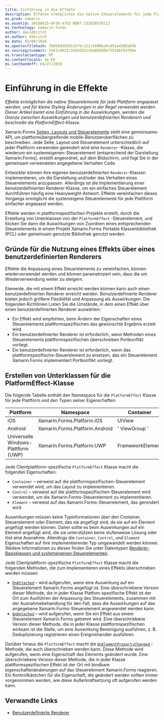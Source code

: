 ```yaml
---
title: Einführung in die Effekte
description: Effekte ermöglichen die native Steuerelemente für jede Plattform angepasst werden, und für kleine Styling Änderungen in der Regel verwendet werden. Dieser Artikel bietet eine Einführung in die Auswirkungen, werden die Grenze zwischen Auswirkungen und benutzerdefinierten Renderern und beschreibt die PlatformEffect-Klasse.
ms.prod: xamarin
ms.assetid: 30CB8615-8F39-4762-BDB7-333D2B57D112
ms.technology: xamarin-forms
author: davidbritch
ms.author: dabritch
ms.date: 03/08/2016
ms.openlocfilehash: 7b859dd58551675c121c5600ba9c691e4280a03b
ms.sourcegitcommit: 1561c8022c3585655229a869d9ef3510bf83f00a
ms.translationtype: MT
ms.contentlocale: de-DE
ms.lasthandoff: 04/27/2018
---
```

# <a name="introduction-to-effects"></a>Einführung in die Effekte

_Effekte ermöglichen die native Steuerelemente für jede Plattform angepasst werden, und für kleine Styling Änderungen in der Regel verwendet werden. Dieser Artikel bietet eine Einführung in die Auswirkungen, werden die Grenze zwischen Auswirkungen und benutzerdefinierten Renderern und beschreibt die PlatformEffect-Klasse._

Xamarin.Forms [Seiten, Layouts und Steuerelemente](~/xamarin-forms/user-interface/controls/index.md) stellt eine gemeinsame-API, um plattformübergreifende mobile-Benutzeroberflächen zu beschreiben. Jede Seite, Layout und Steuerelement unterschiedlich auf jeder Plattform verwenden gerendert wird eine `Renderer` -Klasse, die wiederum ein systemeigenen-Steuerelement (entsprechend der Darstellung Xamarin.Forms), erstellt angeordnet, auf dem Bildschirm, und fügt Sie in der gemeinsam verwendeten angegebene Verhalten Code.

Entwickler können ihre eigenen benutzerdefinierten `Renderer`-Klassen implementieren, um die Darstellung und/oder das Verhalten eines Steuerelements anzupassen. Allerdings ist die Implementierung einer benutzerdefinierten Renderer-Klasse, um ein einfaches Steuerelement durchführen häufig eine Heavyweight-Antwort. Effekte vereinfachen dieses Vorgangs ermöglicht die systemeigene Steuerelemente für jede Plattform einfacher angepasst werden.

Effekte werden in plattformspezifischen Projekte erstellt, durch die Erstellung von Unterklassen von der `PlatformEffect` -Steuerelement, und klicken Sie dann die Auswirkungen von Zuordnen eines entsprechenden Steuerelements in einem Projekt Xamarin.Forms Portable Klassenbibliothek (PCL) oder gemeinsam genutzte Bibliothek genutzt werden.

## <a name="why-use-an-effect-over-a-custom-renderer"></a>Gründe für die Nutzung eines Effekts über eines benutzerdefinierten Renderers

Effekte die Anpassung eines Steuerelements zu vereinfachen, können wiederverwendet werden und können parametrisiert sein, dass die um Wiederverwendung weiter zu steigern.

Elemente, die mit einem Effekt erreicht werden können kann auch einen benutzerdefinierten Renderer erreicht werden. Benutzerdefinierte Renderer bieten jedoch größere Flexibilität und Anpassung als Auswirkungen. Die folgenden Richtlinien Listen Sie die Umstände, in dem einen Effekt über einen benutzerdefinierten Renderer auswählen:

- Ein Effekt wird empfohlen, beim Ändern der Eigenschaften eines Steuerelements plattformspezifischen das gewünschte Ergebnis erzielt wird.
- Ein benutzerdefinierter Renderer ist erforderlich, wenn Methoden eines Steuerelements plattformspezifischen überschreiben Portkonflikt vorliegt.
- Ein benutzerdefinierter Renderer ist erforderlich, wenn das plattformspezifische-Steuerelement zu ersetzen, das ein Steuerelement Xamarin.Forms implementiert Portkonflikt vorliegt.

## <a name="subclassing-the-platformeffect-class"></a>Erstellen von Unterklassen für die PlatformEffect-Klasse

Die folgende Tabelle enthält den Namespace für die `PlatformEffect` Klasse für jede Plattform und den Typen seiner Eigenschaften:

|Plattform|Namespace|Container|Steuerelement|
|--- |--- |--- |--- |
|iOS|Xamarin.Forms.Platform.iOS|UIView|UIView|
|Android|Xamarin.Forms.Platform.Android|' ViewGroup '|Ansicht|
|Universelle Windows-Plattform (UWP)|Xamarin.Forms.Platform.UWP|FrameworkElement|FrameworkElement|

Jede Clientplattform-spezifische `PlatformEffect` Klasse macht die folgenden Eigenschaften:

- `Container` – verweist auf die plattformspezifischen-Steuerelement verwendet wird, um das Layout zu implementieren.
- `Control` – verweist auf die plattformspezifischen-Steuerelement wird verwendet, um die Xamarin.Forms-Steuerelement zu implementieren.
- `Element` – verweist auf das Xamarin.Forms-Steuerelement, das gerendert wird.

Auswirkungen müssen keine Typinformationen über den Container, Steuerelement oder Element, das sie angefügt sind, da sie auf ein Element angefügt werden können. Daher sollte es beim Auswirkungen auf ein Element angefügt wird, die sie unterstützen keine stufenweise Lösung oder löst eine Ausnahme. Allerdings die `Container`, `Control`, und `Element` Eigenschaften auf ihre implementierende Typ umgewandelt werden können. Weitere Informationen zu diesen finden Sie unter Datentypen [Renderer-Basisklassen und systemeigenen Steuerelementen](~/xamarin-forms/app-fundamentals/custom-renderer/renderers.md).

Jede Clientplattform-spezifische `PlatformEffect` Klasse macht die folgenden Methoden, die zum Implementieren eines Effekts überschrieben werden müssen:

- [`OnAttached`](https://developer.xamarin.com/api/member/Xamarin.Forms.Effect.OnAttached()/) – wird aufgerufen, wenn eine Auswirkung auf ein Steuerelement Xamarin.Forms angefügt ist. Eine überschriebene Version dieser Methode, die in jeder Klasse Platfom-spezifische Effekt ist der Ort zum Ausführen der Anpassung des Steuerelements, zusammen mit der Ausnahmebehandlung für den Fall, dass die Auswirkungen auf das angegebene Xamarin.Forms-Steuerelement angewendet werden kann.
- [`OnDetached`](https://developer.xamarin.com/api/member/Xamarin.Forms.Effect.OnDetached()/) – wird aufgerufen, wenn Sie ein Effekt aus einem Steuerelement Xamarin.Forms getrennt wird. Eine überschriebene Version dieser Methode, die in jeder Klasse plattformspezifischen wirksam ist die Stelle, um eine Auswirkung Bereinigung ausführen, z. B. Deduplizierung registrieren einen Ereignishandler ausführen.

Darüber hinaus die `PlatformEffect` macht die [ `OnElementPropertyChanged` ](https://developer.xamarin.com/api/member/Xamarin.Forms.PlatformEffect%3CTContainer,TControl%3E.OnElementPropertyChanged/p/System.ComponentModel.PropertyChangedEventArgs/) -Methode, die auch überschrieben werden kann. Diese Methode wird aufgerufen, wenn eine Eigenschaft des Elements geändert wurde. Eine überschriebene Version dieser Methode, die in jeder Klasse plattformspezifischen Effekt ist der Ort mit bindbare eigenschaftenänderungen auf das Steuerelement Xamarin.Forms reagieren. Ein Kontrollkästchen für die Eigenschaft, die geändert werden sollten immer vorgenommen werden, wie diese Außerkraftsetzung oft aufgerufen werden kann.


## <a name="related-links"></a>Verwandte Links

- [Benutzerdefinierte Renderer](~/xamarin-forms/app-fundamentals/custom-renderer/index.md)
